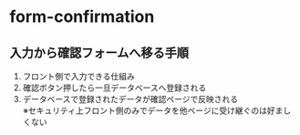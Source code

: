 # form-confirmation
## 入力から確認フォームへ移る手順
1. フロント側で入力できる仕組み
2. 確認ボタン押したら一旦データベースへ登録される
3. データベースで登録されたデータが確認ページで反映される<br>
※セキュリティ上フロント側のみでデータを他ページに受け継ぐのは好ましくない
